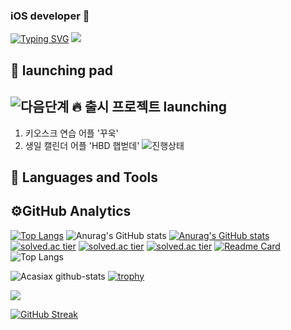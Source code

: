 ### iOS developer 👋
<!--
**Acasiax/Acasiax** is a ✨ _special_ ✨ repository because its `README.md` (this file) appears on your GitHub profile.

Here are some ideas to get you started:

- 🔭 I’m currently working on ...
- 🌱 I’m currently learning ...
- 👯 I’m looking to collaborate on ...
- 🤔 I’m looking for help with ...
- 💬 Ask me about ...![이름-001](https://github.com/Acasiax/Acasiax/assets/117105267/81c370ff-1851-4cda-bd4a-d8caf133fb9a)
- 📫 How to reach me: ...
- 😄 Pronouns: ...
- ⚡ Fun fact: ...
-->
<a href="https://git.io/typing-svg"><img src="https://readme-typing-svg.demolab.com?font=Fira+Code&pause=1000&width=435&lines=Hi+there!++I'm+Acacia" alt="Typing SVG" /></a>
<img src="https://github.com/Acasiax/Acasiax/assets/117105267/f0ce15d8-259c-4206-b215-b840a60892ee">

👾 launching pad
-------------

![다음단계](https://github.com/Acasiax/Acasiax/assets/117105267/dc3cf329-0203-479a-ae52-96f8bbb17517)
🔥 출시 프로젝트 launching
-------------
1. 키오스크 연습 어플 '꾸욱'
1. 생일 캘린더 어플 'HBD 햅벋데'
![진행상태](https://github.com/Acasiax/Acasiax/assets/117105267/b6c46088-4b48-43ce-930e-2dc780cefd7a)

💬  Languages and Tools
-------------

⚙️GitHub Analytics
-------------

[![Top Langs](https://github-readme-stats.vercel.app/api/top-langs/?username=Acasiax&bg_color=000000)](https://github.com/anuraghazra/github-readme-stats)
![Anurag's GitHub stats](https://github-readme-stats.vercel.app/api?username=Acasiax&theme=radical&show_icons=true)
[![Anurag's GitHub stats](https://github-readme-stats.vercel.app/api?username=Acasiax&bg_color=000000)](https://github.com/anuraghazra/github-readme-stats)
[![solved.ac tier](http://mazassumnida.wtf/api/generate_badge?boj={Acasiax}&bg_color=000000)](https://solved.ac/{Acasiax})
[![solved.ac tier](http://mazassumnida.wtf/api/v2/generate_badge?boj={Acasiax}&bg_color=000000)](https://solved.ac/{Acasiax})
[![solved.ac tier](http://mazassumnida.wtf/api/mini/generate_badge?boj={Acasiax}&bg_color=000000)](https://solved.ac/{Acasiax})
[![Readme Card](https://github-readme-stats.vercel.app/api/pin/?username=Acasiax&repo=github-readme-stats)](https://github.com/anuraghazra/github-readme-stats)
![Top Langs](https://github-readme-stats.vercel.app/api/top-langs/?username=Acasiax&theme=radicallayout=compact)

![Acasiax github-stats](https://stats.dooboo.io/api/github-stats-advanced?login=Acasiax)
[![trophy](https://github-profile-trophy.vercel.app/?username=Acasiax)](https://github.com/ryo-ma/github-profile-trophy)


![](http://github-profile-summary-cards.vercel.app/api/cards/profile-details?username=Acasiax&theme=radical)

[![GitHub Streak](https://streak-stats.demolab.com/?user=Acasiax)](https://git.io/streak-stats)

